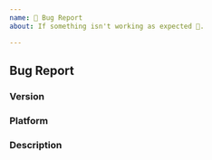 ```yaml
---
name: 🐛 Bug Report
about: If something isn't working as expected 🤔.

---
```


## Bug Report

<!--
Thank you for reporting an issue.

Please fill in as much of the template below as you're able.
-->

### Version

<!--
List the versions of all `svix` crates you are using. The easiest way to get
this information is using `cargo tree`:

`cargo tree | grep svix`
-->

### Platform

<!---
Output of `uname -a` (UNIX), or version and 32 or 64-bit (Windows)
-->

### Description

<!--
Enter your issue details below this comment.

One way to structure the description:

<short summary of the bug>

I tried this code:

<code sample that causes the bug>

I expected to see this happen: <explanation>

Instead, this happened: <explanation>
-->
